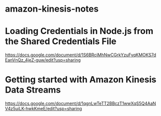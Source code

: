 # amazon-kinesis-notes


# Loading Credentials in Node.js from the Shared Credentials File
https://docs.google.com/document/d/1S6BRcjMhNwCGrkYzuFyqKMOKS7dEanVnQz_4jeZ-guw/edit?usp=sharing

# Getting started with Amazon Kinesis Data Streams
https://docs.google.com/document/d/1qgnLwTeTT2BBczT1wwXqS5Q4AaNV4z5uiLK-hwkKmeE/edit?usp=sharing
